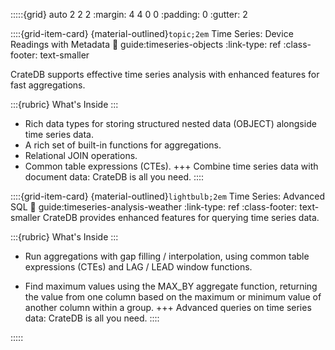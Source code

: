 :::::{grid} auto 2 2 2
:margin: 4 4 0 0
:padding: 0
:gutter: 2

::::{grid-item-card} {material-outlined}`topic;2em` Time Series: Device Readings with Metadata
:link: guide:timeseries-objects
:link-type: ref
:class-footer: text-smaller

CrateDB supports effective time series analysis with enhanced features
for fast aggregations.

:::{rubric} What's Inside
:::
- Rich data types for storing structured nested data (OBJECT) alongside
  time series data.
- A rich set of built-in functions for aggregations.
- Relational JOIN operations.
- Common table expressions (CTEs).
+++
Combine time series data with document data: CrateDB is all you need.
::::

::::{grid-item-card} {material-outlined}`lightbulb;2em` Time Series: Advanced SQL
:link: guide:timeseries-analysis-weather
:link-type: ref
:class-footer: text-smaller
CrateDB provides enhanced features for querying time series data.

:::{rubric} What's Inside
:::
- Run aggregations with gap filling / interpolation, using common
  table expressions (CTEs) and LAG / LEAD window functions.

- Find maximum values using the MAX_BY aggregate function, returning
  the value from one column based on the maximum or minimum value of another
  column within a group.
+++
Advanced queries on time series data: CrateDB is all you need.
::::


:::::
